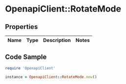# OpenapiClient::RotateMode

## Properties

Name | Type | Description | Notes
------------ | ------------- | ------------- | -------------

## Code Sample

```ruby
require 'OpenapiClient'

instance = OpenapiClient::RotateMode.new()
```



